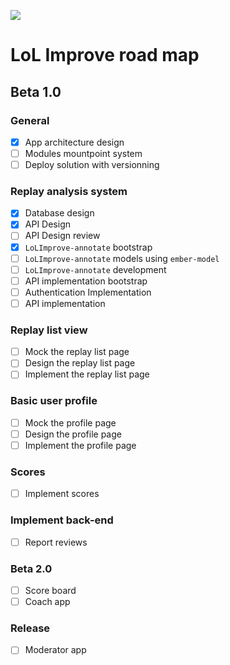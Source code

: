 ![](http://i.imgur.com/sYyHcgP.jpg) 

LoL Improve road map
========

## Beta 1.0

### General

- [x] App architecture design
- [ ] Modules mountpoint system
- [ ] Deploy solution with versionning

### Replay analysis system

- [x] Database design
- [x] API Design
- [ ] API Design review
- [x] `LoLImprove-annotate` bootstrap
- [ ] `LoLImprove-annotate` models using `ember-model`
- [ ] `LoLImprove-annotate` development
- [ ] API implementation bootstrap
- [ ] Authentication Implementation
- [ ] API implementation

### Replay list view

- [ ] Mock the replay list page
- [ ] Design the replay list page
- [ ] Implement the replay list page

### Basic user profile

- [ ] Mock the profile page
- [ ] Design the profile page
- [ ] Implement the profile page

### Scores

- [ ] Implement scores

### Implement back-end

- [ ] Report reviews

### Beta 2.0

- [ ] Score board
- [ ] Coach app

### Release

- [ ] Moderator app 
